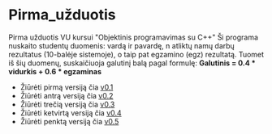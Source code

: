 # Pirma_užduotis
Pirma užduotis VU kursui "Objektinis programavimas su C++"
Ši programa nuskaito studentų duomenis: vardą ir pavardę, n atliktų namų darbų rezultatus (10-balėje sistemoje), o taip pat egzamino (egz) rezultatą. Tuomet iš šių duomenų, suskaičiuoja galutinį balą pagal formulę: **Galutinis = 0.4 * vidurkis + 0.6 * egzaminas**

+ Žiūrėti pirmą versiją čia [v0.1](https://github.com/vaivapilk/Pirma_uzduotis/tree/v0.1)
+ Žiūrėti antrą versiją čia [v0.2](https://github.com/vaivapilk/Pirma_uzduotis/tree/v0.2)
+ Žiūrėti trečią versiją čia [v0.3](https://github.com/vaivapilk/Pirma_uzduotis/tree/v0.3)
+ Žiūrėti ketvirtą versiją čia [v0.4](https://github.com/vaivapilk/Pirma_uzduotis/tree/v0.4)
+ Žiūrėti penktą versiją čia [v0.5](https://github.com/vaivapilk/Pirma_uzduotis/tree/v0.5.2)
